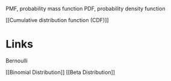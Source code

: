 
PMF, probability mass function
PDF, probability density function

[[Cumulative distribution function (CDF)]]


# Links

Bernoulli

[[Binomial Distribution]]
[[Beta Distribution]]

